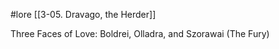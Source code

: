  #lore [[3-05. Dravago, the Herder]]

Three Faces of Love: Boldrei, Olladra, and Szorawai (The Fury)
